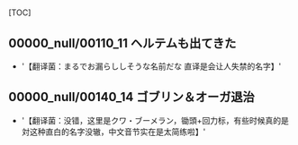 # 

[TOC]

## 00000_null/00110_11 ヘルテムも出てきた

- '【翻译菌：まるでお漏らししそうな名前だな 直译是会让人失禁的名字】'


## 00000_null/00140_14 ゴブリン＆オーガ退治

- '【翻译菌：没错，这里是クワ・ブーメラン，锄頭+回力标，有些时候真的是対这种直白的名字没辙，中文音节实在是太简练啦】'
